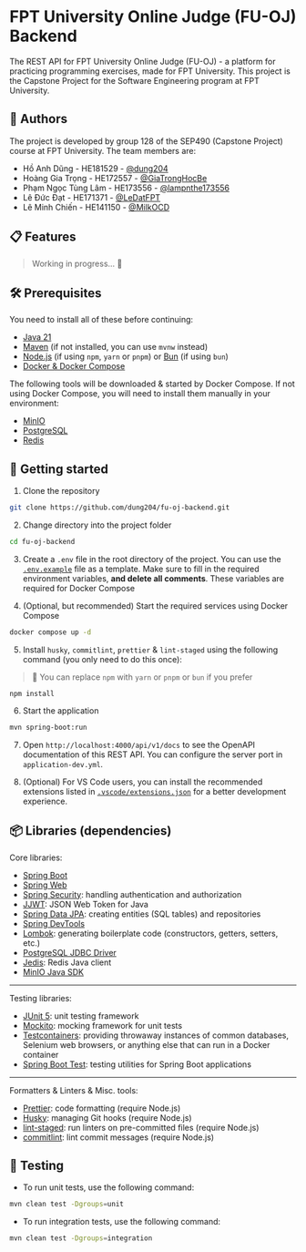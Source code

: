 # FPT University Online Judge (FU-OJ) Backend

The REST API for FPT University Online Judge (FU-OJ) - a platform for practicing programming exercises, made for FPT University. This project is the Capstone Project for the Software Engineering program at FPT University.

## 👥 Authors

The project is developed by group 128 of the SEP490 (Capstone Project) course at FPT University. The team members are:

- Hồ Anh Dũng - HE181529 - [@dung204](https://github.com/dung204)
- Hoàng Gia Trọng - HE172557 - [@GiaTrongHocBe](https://github.com/GiaTrong2003)
- Phạm Ngọc Tùng Lâm - HE173556 - [@lampnthe173556](https://github.com/lampnthe173556)
- Lê Đức Đạt - HE171371 - [@LeDatFPT](https://github.com/LeDatFPT)
- Lê Minh Chiến - HE141150 - [@MilkOCD](https://github.com/MilkOCD)

## 📋 Features

> Working in progress... 🚧

## 🛠️ Prerequisites

You need to install all of these before continuing:

- [Java 21](https://www.oracle.com/java/technologies/downloads/#java21)
- [Maven](https://maven.apache.org/download.cgi) (if not installed, you can use `mvnw` instead)
- [Node.js](https://nodejs.org/en/download) (if using `npm`, `yarn` or `pnpm`) or [Bun](https://bun.sh/) (if using `bun`)
- [Docker & Docker Compose](https://docs.docker.com/get-docker/)

The following tools will be downloaded & started by Docker Compose. If not using Docker Compose, you will need to install them manually in your environment:

- [MinIO](https://min.io/download)
- [PostgreSQL](https://www.postgresql.org/download/)
- [Redis](https://redis.io/download)

## 🚀 Getting started

1. Clone the repository

```bash
git clone https://github.com/dung204/fu-oj-backend.git
```

2. Change directory into the project folder

```bash
cd fu-oj-backend
```

3. Create a `.env` file in the root directory of the project. You can use the [`.env.example`](.env.example) file as a template. Make sure to fill in the required environment variables, **and delete all comments**. These variables are required for Docker Compose

4. (Optional, but recommended) Start the required services using Docker Compose

```bash
docker compose up -d
```

5. Install `husky`, `commitlint`, `prettier` & `lint-staged` using the following command (you only need to do this once):

> 📝 You can replace `npm` with `yarn` or `pnpm` or `bun` if you prefer

```
npm install
```

6. Start the application

```bash
mvn spring-boot:run
```

7. Open `http://localhost:4000/api/v1/docs` to see the OpenAPI documentation of this REST API. You can configure the server port in `application-dev.yml`.

8. (Optional) For VS Code users, you can install the recommended extensions listed in [`.vscode/extensions.json`](.vscode/extensions.json) for a better development experience.

## 📦 Libraries (dependencies)

Core libraries:

- [Spring Boot](https://spring.io/projects/spring-boot)
- [Spring Web](https://spring.io/guides/gs/serving-web-content/)
- [Spring Security](https://spring.io/guides/gs/securing-web/): handling authentication and authorization
- [JJWT](https://github.com/jwtk/jjwt): JSON Web Token for Java
- [Spring Data JPA](https://spring.io/guides/gs/accessing-data-jpa/): creating entities (SQL tables) and repositories
- [Spring DevTools](https://docs.spring.io/spring-boot/docs/current/reference/htmlsingle/#using-boot-devtools)
- [Lombok](https://projectlombok.org/): generating boilerplate code (constructors, getters, setters, etc.)
- [PostgreSQL JDBC Driver](https://jdbc.postgresql.org/)
- [Jedis](https://github.com/redis/jedis): Redis Java client
- [MinIO Java SDK](https://github.com/minio/minio-java)

---

Testing libraries:

- [JUnit 5](https://junit.org/junit5/): unit testing framework
- [Mockito](https://site.mockito.org/): mocking framework for unit tests
- [Testcontainers](https://www.testcontainers.org/): providing throwaway instances of common databases, Selenium web browsers, or anything else that can run in a Docker container
- [Spring Boot Test](https://docs.spring.io/spring-boot/docs/current/reference/htmlsingle/#boot-features-testing): testing utilities for Spring Boot applications

---

Formatters & Linters & Misc. tools:

- [Prettier](https://prettier.io/): code formatting (require Node.js)
- [Husky](https://github.com/typicode/husky): managing Git hooks (require Node.js)
- [lint-staged](https://github.com/okonet/lint-staged): run linters on pre-committed files (require Node.js)
- [commitlint](https://commitlint.js.org/#/): lint commit messages (require Node.js)

## 🧪 Testing

- To run unit tests, use the following command:

```bash
mvn clean test -Dgroups=unit
```

- To run integration tests, use the following command:

```bash
mvn clean test -Dgroups=integration
```

